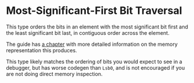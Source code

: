 # Most-Significant-First Bit Traversal

This type orders the bits in an element with the most significant bit first and
the least significant bit last, in contiguous order across the element.

The guide has [a chapter][0] with more detailed information on the memory
representation this produces.

This type likely matches the ordering of bits you would expect to see in a
debugger, but has worse codegen than `Lsb0`, and is not encouraged if you are
not doing direct memory inspection.

[0]: https://ferrilab.github.io/bitvec/memory-representation
